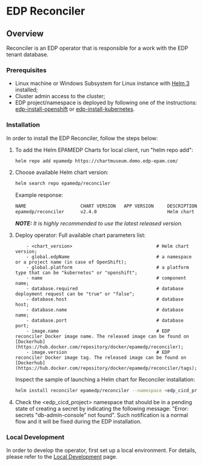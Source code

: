 # EDP Reconciler

## Overview

Reconciler is an EDP operator that is responsible for a work with the EDP tenant database.

### Prerequisites
* Linux machine or Windows Subsystem for Linux instance with [Helm 3](https://helm.sh/docs/intro/install/) installed;
* Cluster admin access to the cluster;
* EDP project/namespace is deployed by following one of the instructions: [edp-install-openshift](https://github.com/epmd-edp/edp-install/blob/release-2.4/documentation/openshift_install_edp.md#edp-project) or [edp-install-kubernetes](https://github.com/epmd-edp/edp-install/blob/release-2.4/documentation/kubernetes_install_edp.md#edp-namespace).

### Installation
In order to install the EDP Reconciler, follow the steps below:

1. To add the Helm EPAMEDP Charts for local client, run "helm repo add":
     ```bash
     helm repo add epamedp https://chartmuseum.demo.edp-epam.com/
     ```
2. Choose available Helm chart version:
     ```bash
     helm search repo epamedp/reconciler
     ```
   Example response:   
     ```bash
     NAME                    CHART VERSION   APP VERSION     DESCRIPTION
     epamedp/reconciler      v2.4.0                          Helm chart for Golang application/service deplo...
     ```

    _**NOTE:** It is highly recommended to use the latest released version._
3. Deploy operator:
    Full available chart parameters list:
    ```
        - <chart_version>                               # Helm chart version;
        - global.edpName                                # a namespace or a project name (in case of OpenShift);
        - global.platform                               # a platform type that can be "kubernetes" or "openshift";
        - name                                          # component name;
        - database.required                             # database deployment request can be "true" or "false";
        - database.host                                 # database host;
        - database.name                                 # database name;
        - database.port                                 # database port;
        - image.name                                    # EDP reconciler Docker image name. The released image can be found on [Dockerhub](https://hub.docker.com/repository/docker/epamedp/reconciler);
        - image.version                                 # EDP reconciler Docker image tag. The released image can be found on [Dockerhub](https://hub.docker.com/repository/docker/epamedp/reconciler/tags);
    ```
    
    Inspect the sample of launching a Helm chart for Reconciler installation:
    ```bash
    helm install reconciler epamedp/reconciler --namespace <edp_cicd_project> --version <chart_version> --set name=reconciler --set global.edpName=<edp_cicd_project> --set global.platform=<platform_type> --set image.name=epamedp/reconciler --set image.version=<operator_version> 
    ```

4. Check the <edp_cicd_project> namespace that should be in a pending state of creating a secret by indicating the following message: "Error: secrets "db-admin-console" not found". Such notification is a normal flow and it will be fixed during the EDP installation.

### Local Development
In order to develop the operator, first set up a local environment. For details, please refer to the [Local Development](documentation/local-development.md) page.